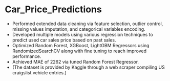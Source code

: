 # Car_Price_Predictions
* Performed extended data cleaning via feature selection, outlier control, missing values imputation, and categorical variables encoding. 
* Developed multiple models using various regression techniques to predict used car sales price based on past sales.
* Optimized Random Forest, XGBoost, LightGBM Regressors using RandomizedSearchCV along with fine tuning to reach improved performance. 
* Achieved MAE of 2262 via tuned Random Forest Regressor. 
* (The dataset is provided by Kaggle through a web scraper compiling US craigslist vehicle entries.)

